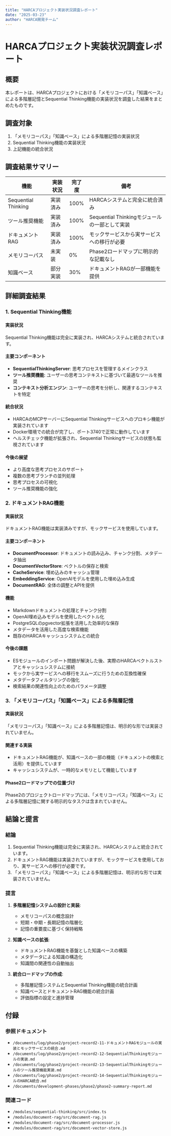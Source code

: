 ```yaml
---
title: "HARCAプロジェクト実装状況調査レポート"
date: "2025-03-23"
author: "HARCA開発チーム"
---
```


# HARCAプロジェクト実装状況調査レポート

## 概要

本レポートは、HARCAプロジェクトにおける「メモリコーパス」「知識ベース」による多階層記憶とSequential Thinking機能の実装状況を調査した結果をまとめたものです。

## 調査対象

1. 「メモリコーパス」「知識ベース」による多階層記憶の実装状況
2. Sequential Thinking機能の実装状況
3. 上記機能の統合状況

## 調査結果サマリー

| 機能 | 実装状況 | 完了度 | 備考 |
|------|---------|-------|------|
| Sequential Thinking | 実装済み | 100% | HARCAシステムと完全に統合済み |
| ツール推奨機能 | 実装済み | 100% | Sequential Thinkingモジュールの一部として実装 |
| ドキュメントRAG | 実装済み | 100% | モックサービスから実サービスへの移行が必要 |
| メモリコーパス | 未実装 | 0% | Phase2ロードマップに明示的な記載なし |
| 知識ベース | 部分実装 | 30% | ドキュメントRAGが一部機能を提供 |

## 詳細調査結果

### 1. Sequential Thinking機能

#### 実装状況
Sequential Thinking機能は完全に実装され、HARCAシステムと統合されています。

#### 主要コンポーネント
- **SequentialThinkingServer**: 思考プロセスを管理するメインクラス
- **ツール推奨機能**: ユーザーの思考コンテキストに基づいて最適なツールを推奨
- **コンテキスト分析エンジン**: ユーザーの思考を分析し、関連するコンテキストを特定

#### 統合状況
- HARCAのMCPサーバーにSequential Thinkingサービスへのプロキシ機能が実装されています
- Docker環境での統合が完了し、ポート3740で正常に動作しています
- ヘルスチェック機能が拡張され、Sequential Thinkingサービスの状態も監視されています

#### 今後の展望
- より高度な思考プロセスのサポート
- 複数の思考ブランチの並列処理
- 思考プロセスの可視化
- ツール推奨機能の強化

### 2. ドキュメントRAG機能

#### 実装状況
ドキュメントRAG機能は実装済みですが、モックサービスを使用しています。

#### 主要コンポーネント
- **DocumentProcessor**: ドキュメントの読み込み、チャンク分割、メタデータ抽出
- **DocumentVectorStore**: ベクトルの保存と検索
- **CacheService**: 埋め込みのキャッシュ管理
- **EmbeddingService**: OpenAIモデルを使用した埋め込み生成
- **DocumentRAG**: 全体の調整とAPIを提供

#### 機能
- Markdownドキュメントの処理とチャンク分割
- OpenAI埋め込みモデルを使用したベクトル化
- PostgreSQLのpgvector拡張を活用した効率的な保存
- メタデータを活用した高度な検索機能
- 既存のHARCAキャッシュシステムとの統合

#### 今後の課題
- ESモジュールのインポート問題が解決した後、実際のHARCAベクトルストアとキャッシュシステムに接続
- モックから実サービスへの移行をスムーズに行うための互換性確保
- メタデータフィルタリングの強化
- 検索結果の関連性向上のためのパラメータ調整

### 3. 「メモリコーパス」「知識ベース」による多階層記憶

#### 実装状況
「メモリコーパス」「知識ベース」による多階層記憶は、明示的な形では実装されていません。

#### 関連する実装
- ドキュメントRAG機能が、知識ベースの一部の機能（ドキュメントの検索と活用）を提供しています
- キャッシュシステムが、一時的なメモリとして機能しています

#### Phase2ロードマップでの位置づけ
Phase2のプロジェクトロードマップには、「メモリコーパス」「知識ベース」による多階層記憶に関する明示的なタスクは含まれていません。

## 結論と提言

### 結論
1. Sequential Thinking機能は完全に実装され、HARCAシステムと統合されています。
2. ドキュメントRAG機能は実装されていますが、モックサービスを使用しており、実サービスへの移行が必要です。
3. 「メモリコーパス」「知識ベース」による多階層記憶は、明示的な形では実装されていません。

### 提言
1. **多階層記憶システムの設計と実装**:
   - メモリコーパスの概念設計
   - 短期・中期・長期記憶の階層化
   - 記憶の重要度に基づく保持戦略

2. **知識ベースの拡張**:
   - ドキュメントRAG機能を基盤とした知識ベースの構築
   - メタデータによる知識の構造化
   - 知識間の関連性の自動抽出

3. **統合ロードマップの作成**:
   - 多階層記憶システムとSequential Thinking機能の統合計画
   - 知識ベースとドキュメントRAG機能の統合計画
   - 評価指標の設定と進捗管理

## 付録

### 参照ドキュメント
- `/documents/log/phase2/project-record2-11-ドキュメントRAGモジュールの実装とモックサービスの統合.md`
- `/documents/log/phase2/project-record2-12-SequentialThinkingモジュールの実装.md`
- `/documents/log/phase2/project-record2-13-SequentialThinkingモジュールのツール推奨機能実装.md`
- `/documents/log/phase2/project-record2-14-SequentialThinkingモジュールのHARCA統合.md`
- `/documents/development-phases/phase2/phase2-summary-report.md`

### 関連コード
- `/modules/sequential-thinking/src/index.ts`
- `/modules/document-rag/src/document-rag.js`
- `/modules/document-rag/src/document-processor.js`
- `/modules/document-rag/src/document-vector-store.js`
